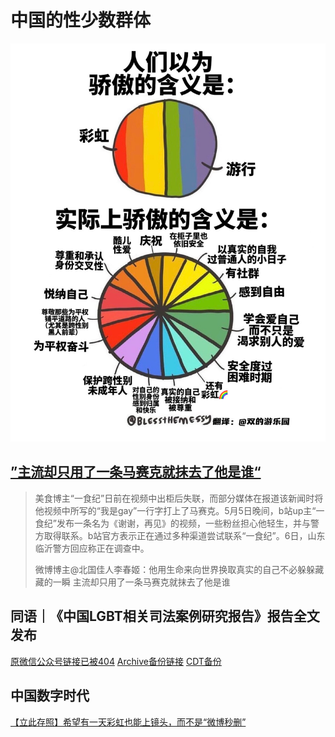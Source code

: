 # 中国的性少数群体

![彩虹](imgs/彩虹骄傲的含义.jpeg)

## [”主流却只用了一条马赛克就抹去了他是谁“](https://chinadigitaltimes.net/chinese/680929.html)

>美食博主“一食纪”日前在视频中出柜后失联，而部分媒体在报道该新闻时将他视频中所写的“我是gay”一行字打上了马赛克。5月5日晚间，b站up主“一食纪”发布一条名为《谢谢，再见》的视频，一些粉丝担心他轻生，并与警方取得联系。b站官方表示正在通过多种渠道尝试联系“一食纪”。6日，山东临沂警方回应称正在调查中。
>
>微博博主@北国佳人李春姬：他用生命来向世界换取真实的自己不必躲躲藏藏的一瞬 主流却只用了一条马赛克就抹去了他是谁

## 同语｜《中国LGBT相关司法案例研究报告》报告全文发布

[原微信公众号链接已被404](https://mp.weixin.qq.com/s/gvrvit6O3_8PREDqAwZtyg) [Archive备份链接](https://archive.ph/xUkjp) [CDT备份](https://chinadigitaltimes.net/chinese/675987.html)

## 中国数字时代

[【立此存照】希望有一天彩虹也能上镜头，而不是“微博秒删”](https://chinadigitaltimes.net/chinese/681474.html) 